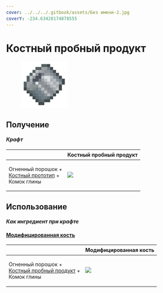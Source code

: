 ```yaml
---
cover: ../../../.gitbook/assets/Без имени-2.jpg
coverY: -234.63428174878555
---
```


# Костный пробный продукт

<figure><img src="../../../.gitbook/assets/bone_trial_production_128.png" alt=""><figcaption></figcaption></figure>

## Получение

#### _Крафт_

| ㅤ                                                                                              | Костный пробный продукт                                   |
| ---------------------------------------------------------------------------------------------- | --------------------------------------------------------- |
| <p>Огненный порошок +<br><a href="bone_prototype.md">Костный прототип</a> +<br>Комок глины</p> | ![](../../../.gitbook/assets/bone\_trial\_production.png) |

## Использование

#### _Как ингредиент при крафте_

#### [Модифицированная кость](bone\_modified.md)

| ㅤ                                                                                                            | Модифицированная кость                           |
| ------------------------------------------------------------------------------------------------------------ | ------------------------------------------------ |
| <p>Огненный порошок +<br><a href="bone_trial_production.md">Костный пробный продукт</a> +<br>Комок глины</p> | ![](../../../.gitbook/assets/bone\_modified.png) |
